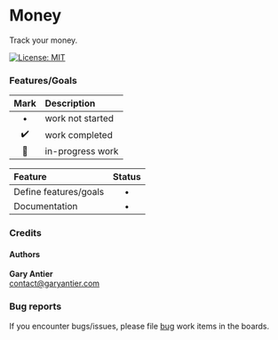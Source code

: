 # Money
Track your money.

[![License: MIT](https://img.shields.io/badge/License-MIT-yellow.svg)](https://opensource.org/licenses/MIT)

### Features/Goals
|Mark|Description|
|:--:|:--|
|•|work not started|
|✔️|work completed|
|🏃|in-progress work|

|Feature|Status|
|:---|:---:|
|Define features/goals|•|
|Documentation|•|

### Credits
#### Authors

**Gary Antier**\
[contact@garyantier.com](mailto:contact@garyantier.com)

### Bug reports

If you encounter bugs/issues, please file <u>bug</u> work items in the boards.